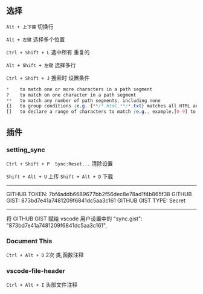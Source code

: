 ## 选择

`Alt + 上下键`   切换行

`Alt + 左键`     选择多个位置

`Ctrl + Shift + L`  选中所有 重复的

`Alt + Shift + 左键`   选择多行

`Ctrl + Shift + J`  搜索时 设置条件

 

```css
*    to match one or more characters in a path segment
?    to match on one character in a path segment
**   to match any number of path segments, including none
{}   to group conditions (e.g. {**/*.html,**/*.txt} matches all HTML and text files)
[]   to declare a range of characters to match (e.g., example.[0-9] to match on example.0, example.1, …)
```


## 插件

### setting_sync

`Ctrl + Shift + P  Sync:Reset...` 清除设置

`Shift + Alt + U`  上传
`Shift + Alt + D`  下载

--------------------
GITHUB TOKEN: 7bf4addb6689677bb2f56dec8e78ad1f4b865f38
GITHUB GIST: 873bd7e41a7481209f6841dc5aa3c161
GITHUB GIST TYPE: Secret

--------------------


将 GITHUB GIST 赋给  vscode 用户设置中的
"sync.gist": "873bd7e41a7481209f6841dc5aa3c161",



### Document This
`Ctrl + Alt + D`  2次  类,函数注释

### vscode-file-header
`Ctrl + Alt + I`   头部文件注释

 
